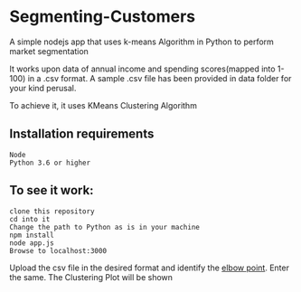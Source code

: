 # Segmenting-Customers
A simple nodejs app that uses k-means Algorithm in Python to perform market segmentation

It works upon data of annual income and spending scores(mapped into 1-100) in a .csv format.
A sample .csv file has been provided in data folder for your kind perusal.

To achieve it, it uses KMeans Clustering Algorithm

## Installation requirements
```
Node
Python 3.6 or higher
```

## To see it work:
```
clone this repository
cd into it
Change the path to Python as is in your machine
npm install
node app.js
Browse to localhost:3000
```
Upload the csv file in the desired format and identify the [elbow point](https://en.wikipedia.org/wiki/Elbow_method_(clustering)). Enter the same. The Clustering Plot will be shown


